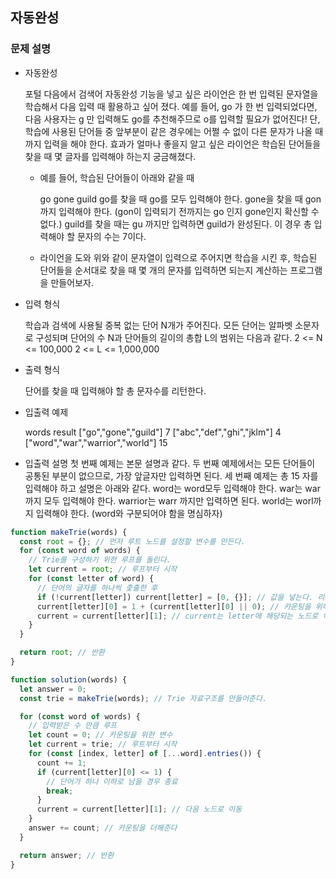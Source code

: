 ## 자동완성

### 문제 설명

- 자동완성

  포털 다음에서 검색어 자동완성 기능을 넣고 싶은 라이언은 한 번 입력된 문자열을 학습해서 다음 입력 때 활용하고 싶어 졌다. 예를 들어, go 가 한 번 입력되었다면, 다음 사용자는 g 만 입력해도 go를 추천해주므로 o를 입력할 필요가 없어진다! 단, 학습에 사용된 단어들 중 앞부분이 같은 경우에는 어쩔 수 없이 다른 문자가 나올 때까지 입력을 해야 한다.
  효과가 얼마나 좋을지 알고 싶은 라이언은 학습된 단어들을 찾을 때 몇 글자를 입력해야 하는지 궁금해졌다.

  - 예를 들어, 학습된 단어들이 아래와 같을 때

    go
    gone
    guild
    go를 찾을 때 go를 모두 입력해야 한다.
    gone을 찾을 때 gon 까지 입력해야 한다. (gon이 입력되기 전까지는 go 인지 gone인지 확신할 수 없다.)
    guild를 찾을 때는 gu 까지만 입력하면 guild가 완성된다.
    이 경우 총 입력해야 할 문자의 수는 7이다.

  - 라이언을 도와 위와 같이 문자열이 입력으로 주어지면 학습을 시킨 후, 학습된 단어들을 순서대로 찾을 때 몇 개의 문자를 입력하면 되는지 계산하는 프로그램을 만들어보자.

- 입력 형식

  학습과 검색에 사용될 중복 없는 단어 N개가 주어진다.
  모든 단어는 알파벳 소문자로 구성되며 단어의 수 N과 단어들의 길이의 총합 L의 범위는 다음과 같다.
  2 <= N <= 100,000
  2 <= L <= 1,000,000

- 출력 형식

  단어를 찾을 때 입력해야 할 총 문자수를 리턴한다.

- 입출력 예제

  words result
  ["go","gone","guild"] 7
  ["abc","def","ghi","jklm"] 4
  ["word","war","warrior","world"] 15

- 입출력 설명
  첫 번째 예제는 본문 설명과 같다.
  두 번째 예제에서는 모든 단어들이 공통된 부분이 없으므로, 가장 앞글자만 입력하면 된다.
  세 번째 예제는 총 15 자를 입력해야 하고 설명은 아래와 같다.
  word는 word모두 입력해야 한다.
  war는 war 까지 모두 입력해야 한다.
  warrior는 warr 까지만 입력하면 된다.
  world는 worl까지 입력해야 한다. (word와 구분되어야 함을 명심하자)

```jsx
function makeTrie(words) {
  const root = {}; // 먼저 루트 노드를 설정할 변수를 만든다.
  for (const word of words) {
    // Trie를 구성하기 위한 루프를 돌린다.
    let current = root; // 루프부터 시작
    for (const letter of word) {
      // 단어의 글자를 하나씩 춫출한 후
      if (!current[letter]) current[letter] = [0, {}]; // 값을 넣는다. 리스트의 첫 번째 값은 학습된 단어가 몇 개인지를 카운팅하고 두 번째 값은 트리 구조로 이용할 노드 값으로 사용한다.
      current[letter][0] = 1 + (current[letter][0] || 0); // 카운팅을 위해 1 더해준다.
      current = current[letter][1]; // current는 letter에 해당되는 노드로 이동한다.
    }
  }

  return root; // 반환
}

function solution(words) {
  let answer = 0;
  const trie = makeTrie(words); // Trie 자료구조를 만들어준다.

  for (const word of words) {
    // 입력받은 수 만큼 루프
    let count = 0; // 카운팅을 위한 변수
    let current = trie; // 루트부터 시작
    for (const [index, letter] of [...word].entries()) {
      count += 1;
      if (current[letter][0] <= 1) {
        // 단어가 하나 이하로 남을 경우 종료
        break;
      }
      current = current[letter][1]; // 다음 노드로 이동
    }
    answer += count; // 카운팅을 더해준다
  }

  return answer; // 반환
}
```
